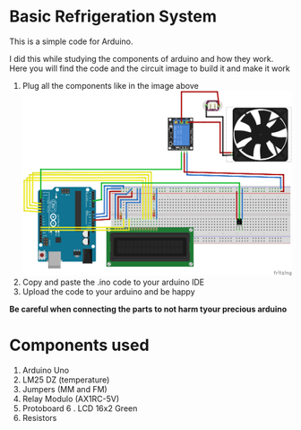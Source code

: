 # Basic Refrigeration System

This is a simple code for Arduino.

I did this while studying the components of arduino and how they work. Here you will find the code and the circuit image to build it and make it work

1. Plug all the components like in the image above
    ![Image of the circuit by fritzing](https://github.com/VitorTheGreat/BasicRefrigerationSystem/blob/master/BasicRefrigeratorSystem_bb.png)
2. Copy and paste the .ino code to your arduino IDE
3. Upload the code to your arduino and be happy

__Be careful when connecting the parts to not harm tyour precious arduino__


# Components used

1. Arduino Uno
2. LM25 DZ (temperature)
3. Jumpers (MM and FM)
4. Relay Modulo (AX1RC-5V)
5. Protoboard
6 . LCD 16x2 Green
7. Resistors